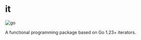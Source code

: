 # it

![go](https://img.shields.io/badge/go-1.23-00ADD8?logo=go)

A functional programming package based on Go 1.23+ iterators.
